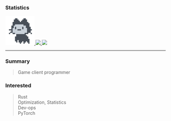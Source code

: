 ### Statistics

<a href="https://github.com/anuraghazra/github-readme-stats">
<img src = "mona-loading-dark.gif" width="18%" height="18%">
</a>

<a href="https://github.com/anuraghazra/github-readme-stats">
  <img src="https://github-readme-stats.vercel.app/api?username=mousedoc&count_private=true&show_icons=true&include_all_commits=true&theme=algolia&bg_color=0d1117" width="360px" />
</a>
<a href="https://github.com/anuraghazra/github-readme-stats">
  <img src="https://github-readme-stats.vercel.app/api/top-langs/?username=mousedoc&layout=compact&theme=algolia&hide=html&bg_color=0d1117" width="300px" />
</a>

---  

### Summary  
> Game client programmer  

### Interested
> Rust  
> Optimization, Statistics  
> Dev-ops  
> PyTorch  

